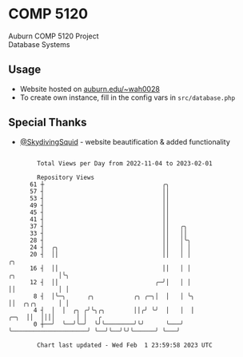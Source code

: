 # COMP 5120
Auburn COMP 5120 Project  
Database Systems

## Usage
- Website hosted on [auburn.edu/~wah0028](https://webhome.auburn.edu/~wah0028/)
- To create own instance, fill in the config vars in `src/database.php`

## Special Thanks
- [@SkydivingSquid](https://github.com/SkydivingSquid) - website beautification & added functionality

```

        Total Views per Day from 2022-11-04 to 2023-02-01

        Repository Views
      61 ┼                                 ╭╮
      57 ┤                                 ││
      53 ┤                                 ││
      49 ┤                                 ││
      45 ┤                                 ││
      41 ┤                                 ││
      37 ┤                                 ││   ╭╮
      33 ┤                                 ││   ││
      28 ┤                                 ││   │╰╮
      24 ┤  ╭╮                             ││   │ │
      20 ┤  ││                             ││   │ │                                         ╭╮
      16 ┤  ││                             ││   │ │                           ╭╮            │╰╮
      12 ┤  ││                           ╭─╯│   │ │                           ││            │ │
       8 ┤  │╰─╮      ╭╮           ╭╮ ╭─╮│  │   │ ╰╮                          ││  ╭╮╭╮      │ │
       4 ┤  │  │  ╭╮ ╭╯╰╮╭╮        ││╭╯ ╰╯  │   │  │                     ╭─╮  ││  ││││      │ │   ╭
       0 ┼──╯  ╰──╯╰─╯  ╰╯╰────────╯╰╯      ╰───╯  ╰─────────────────────╯ ╰──╯╰──╯╰╯╰──────╯ ╰───╯

        Chart last updated - Wed Feb  1 23:59:58 2023 UTC
        
```
